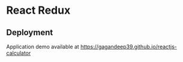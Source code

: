# React Redux

## Deployment
Application demo available at https://gagandeep39.github.io/reactjs-calculator
